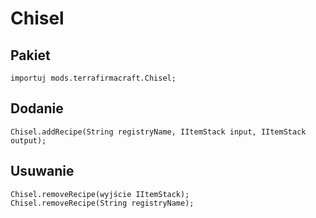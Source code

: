 # Chisel

## Pakiet
```zenscript
importuj mods.terrafirmacraft.Chisel;
```

## Dodanie
```zenscript
Chisel.addRecipe(String registryName, IItemStack input, IItemStack output);
```

## Usuwanie

```zenscript
Chisel.removeRecipe(wyjście IItemStack);
Chisel.removeRecipe(String registryName);
```